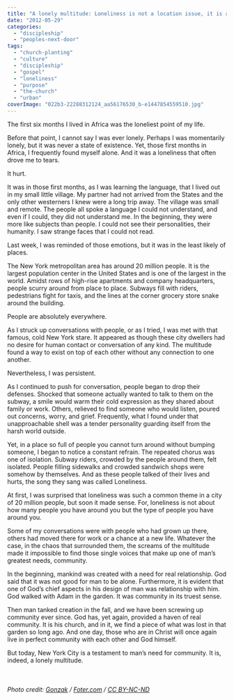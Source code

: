 ```yaml
---
title: "A lonely multitude: Loneliness is not a location issue, it is a heart issue"
date: "2012-05-29"
categories: 
  - "discipleship"
  - "peoples-next-door"
tags: 
  - "church-planting"
  - "culture"
  - "discipleship"
  - "gospel"
  - "loneliness"
  - "purpose"
  - "the-church"
  - "urban"
coverImage: "022b3-22288312124_aa56176530_b-e1447854559510.jpg"
---
```


The first six months I lived in Africa was the loneliest point of my life.

Before that point, I cannot say I was ever lonely. Perhaps I was momentarily lonely, but it was never a state of existence. Yet, those first months in Africa, I frequently found myself alone. And it was a loneliness that often drove me to tears.

It hurt.

It was in those first months, as I was learning the language, that I lived out in my small little village. My partner had not arrived from the States and the only other westerners I knew were a long trip away. The village was small and remote. The people all spoke a language I could not understand, and even if I could, they did not understand me. In the beginning, they were more like subjects than people. I could not see their personalities, their humanity. I saw strange faces that I could not read.

Last week, I was reminded of those emotions, but it was in the least likely of places.

The New York metropolitan area has around 20 million people. It is the largest population center in the United States and is one of the largest in the world. Amidst rows of high-rise apartments and company headquarters, people scurry around from place to place. Subways fill with riders, pedestrians fight for taxis, and the lines at the corner grocery store snake around the building.

People are absolutely everywhere.

As I struck up conversations with people, or as I tried, I was met with that famous, cold New York stare. It appeared as though these city dwellers had no desire for human contact or conversation of any kind. The multitude found a way to exist on top of each other without any connection to one another.

Nevertheless, I was persistent.

As I continued to push for conversation, people began to drop their defenses. Shocked that someone actually wanted to talk to them on the subway, a smile would warm their cold expression as they shared about family or work. Others, relieved to find someone who would listen, poured out concerns, worry, and grief. Frequently, what I found under that unapproachable shell was a tender personality guarding itself from the harsh world outside.

Yet, in a place so full of people you cannot turn around without bumping someone, I began to notice a constant refrain. The repeated chorus was one of isolation. Subway riders, crowded by the people around them, felt isolated. People filling sidewalks and crowded sandwich shops were somehow by themselves. And as these people talked of their lives and hurts, the song they sang was called Loneliness.

At first, I was surprised that loneliness was such a common theme in a city of 20 million people, but soon it made sense. For, loneliness is not about how many people you have around you but the type of people you have around you.

Some of my conversations were with people who had grown up there, others had moved there for work or a chance at a new life. Whatever the case, in the chaos that surrounded them, the screams of the multitude made it impossible to find those single voices that make up one of man’s greatest needs, community.

In the beginning, mankind was created with a need for real relationship. God said that it was not good for man to be alone. Furthermore, it is evident that one of God’s chief aspects in his design of man was relationship with him. God walked with Adam in the garden. It was community in its truest sense.

Then man tanked creation in the fall, and we have been screwing up community ever since. God has, yet again, provided a haven of real community. It is his church, and in it, we find a piece of what was lost in that garden so long ago. And one day, those who are in Christ will once again live in perfect community with each other and God himself.

But today, New York City is a testament to man’s need for community. It is, indeed, a lonely multitude.

 

###### _Photo credit: [Gonzak](https://www.flickr.com/photos/gonzak/22288312124/) / [Foter.com](http://foter.com/) / [CC BY-NC-ND](http://creativecommons.org/licenses/by-nc-nd/2.0/)_
